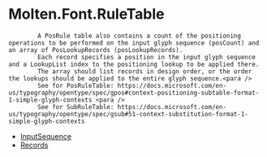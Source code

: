 ﻿  
# Molten.Font.RuleTable

            A PosRule table also contains a count of the positioning operations to be performed on the input glyph sequence (posCount) and an array of PosLookupRecords (posLookupRecords). 
            Each record specifies a position in the input glyph sequence and a LookupList index to the positioning lookup to be applied there. 
            The array should list records in design order, or the order the lookups should be applied to the entire glyph sequence.<para />
            See for PosRuleTable: https://docs.microsoft.com/en-us/typography/opentype/spec/gpos#context-positioning-subtable-format-1-simple-glyph-contexts <para />
            See for SubRuleTable: https://docs.microsoft.com/en-us/typography/opentype/spec/gsub#51-context-substitution-format-1-simple-glyph-contexts
            
  
*  [InputSequence](docs/Molten.Font/Molten/Font/RuleTable/InputSequence.md)  
*  [Records](docs/Molten.Font/Molten/Font/RuleTable/Records.md)